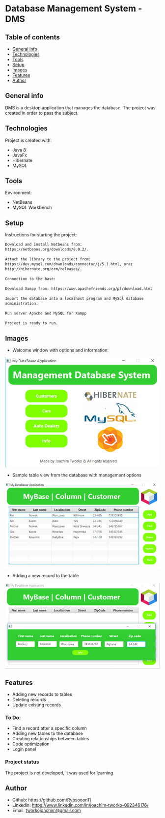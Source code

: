 # Database Management System - DMS 

## Table of contents
* [General info](#general-info)
* [Technologies](#technologies)
* [Tools](#tools)
* [Setup](#setup)
* [Images](#images)
* [Features](#features)
* [Author](#author)

## General info
DMS is a desktop application that manages the database.
The project was created in order to pass the subject.

## Technologies
Project is created with:

* Java 8
* JavaFx
* Hibernate
* MySQL

## Tools
Environment:

* NetBeans
* MySQL Workbench

## Setup
Instructions for starting the project:

```
Download and install Netbeans from: https://netbeans.org/downloads/8.0.2/.

Attach the library to the project from: https://dev.mysql.com/downloads/connector/j/5.1.html, oraz http://hibernate.org/orm/releases/.

Connection to the base:

Download Xampp from: https://www.apachefriends.org/pl/download.html

Import the database into a localhost program and MySql database administration.

Run server Apache and MySQL for Xampp

Project is ready to run.
```
## Images

* Welcome window with options and information:

![Welcome window](1.png)


* Sample table view from the database with management options


![Table view](2.png)


* Adding a new record to the table


![Table view](3.png)


## Features

* Adding new records to tables
* Deleting records
* Update existing records

### To Do:

* Find a record after a specific column
* Adding new tables to the database
* Creating relationships between tables
* Code optimization
* Login panel

### Project status

The project is not developed, it was used for learning

## Author

* Github: https://github.com/Rybsooon11
* Linkedin: https://www.linkedin.com/in/joachim-tworko-092346176/
* Email: tworkojoachim@gmail.com


